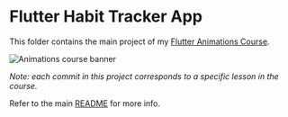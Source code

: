 # Flutter Habit Tracker App

This folder contains the main project of my [Flutter Animations Course](https://nnbd.me/fa).

![Animations course banner](/media/flutter-animations-course-banner.png)

*Note: each commit in this project corresponds to a specific lesson in the course.*

Refer to the main [README](/README.md) for more info.
